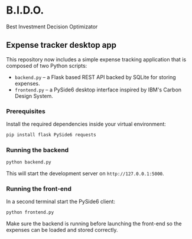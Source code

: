 # B.I.D.O.
Best Investment Decision Optimizator

## Expense tracker desktop app

This repository now includes a simple expense tracking application that
is composed of two Python scripts:

* `backend.py` – a Flask based REST API backed by SQLite for storing expenses.
* `frontend.py` – a PySide6 desktop interface inspired by IBM's Carbon Design System.

### Prerequisites

Install the required dependencies inside your virtual environment:

```bash
pip install flask PySide6 requests
```

### Running the backend

```bash
python backend.py
```

This will start the development server on `http://127.0.0.1:5000`.

### Running the front-end

In a second terminal start the PySide6 client:

```bash
python frontend.py
```

Make sure the backend is running before launching the front-end so the
expenses can be loaded and stored correctly.
